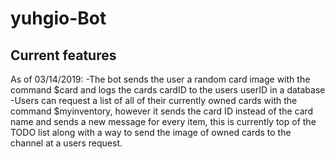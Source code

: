 # yuhgio-Bot

Current features
-------------------------------------------------------------------------------------------
As of 03/14/2019:
  -The bot sends the user a random card image with the command $card and logs the cards cardID to the users userID in a database
  -Users can request a list of all of their currently owned cards with the command $myinventory, however it sends the card ID
   instead of the card name and sends a new message for every item, this is currently top of the TODO list along with a way to
   send the image of owned cards to the channel at a users request.
 
 
